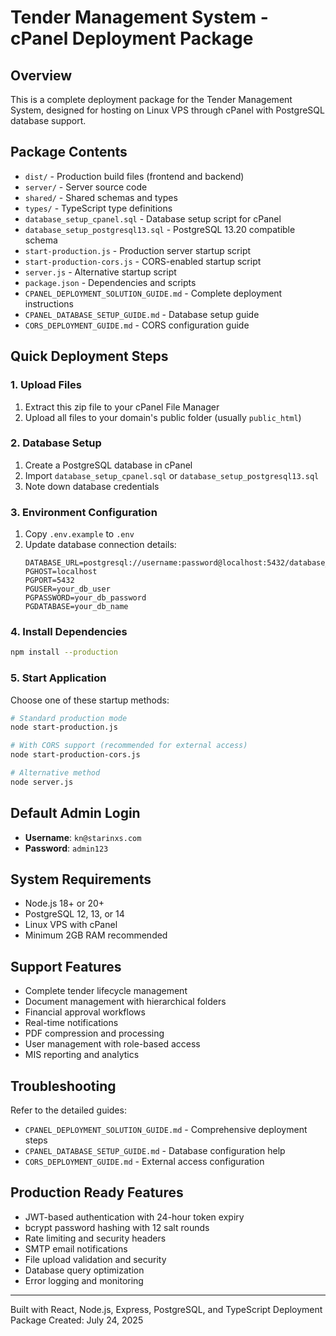 # Tender Management System - cPanel Deployment Package

## Overview
This is a complete deployment package for the Tender Management System, designed for hosting on Linux VPS through cPanel with PostgreSQL database support.

## Package Contents
- `dist/` - Production build files (frontend and backend)
- `server/` - Server source code
- `shared/` - Shared schemas and types
- `types/` - TypeScript type definitions
- `database_setup_cpanel.sql` - Database setup script for cPanel
- `database_setup_postgresql13.sql` - PostgreSQL 13.20 compatible schema
- `start-production.js` - Production server startup script
- `start-production-cors.js` - CORS-enabled startup script
- `server.js` - Alternative startup script
- `package.json` - Dependencies and scripts
- `CPANEL_DEPLOYMENT_SOLUTION_GUIDE.md` - Complete deployment instructions
- `CPANEL_DATABASE_SETUP_GUIDE.md` - Database setup guide
- `CORS_DEPLOYMENT_GUIDE.md` - CORS configuration guide

## Quick Deployment Steps

### 1. Upload Files
1. Extract this zip file to your cPanel File Manager
2. Upload all files to your domain's public folder (usually `public_html`)

### 2. Database Setup
1. Create a PostgreSQL database in cPanel
2. Import `database_setup_cpanel.sql` or `database_setup_postgresql13.sql`
3. Note down database credentials

### 3. Environment Configuration
1. Copy `.env.example` to `.env`
2. Update database connection details:
   ```
   DATABASE_URL=postgresql://username:password@localhost:5432/database_name
   PGHOST=localhost
   PGPORT=5432
   PGUSER=your_db_user
   PGPASSWORD=your_db_password
   PGDATABASE=your_db_name
   ```

### 4. Install Dependencies
```bash
npm install --production
```

### 5. Start Application
Choose one of these startup methods:
```bash
# Standard production mode
node start-production.js

# With CORS support (recommended for external access)
node start-production-cors.js

# Alternative method
node server.js
```

## Default Admin Login
- **Username**: `kn@starinxs.com`
- **Password**: `admin123`

## System Requirements
- Node.js 18+ or 20+
- PostgreSQL 12, 13, or 14
- Linux VPS with cPanel
- Minimum 2GB RAM recommended

## Support Features
- Complete tender lifecycle management
- Document management with hierarchical folders
- Financial approval workflows
- Real-time notifications
- PDF compression and processing
- User management with role-based access
- MIS reporting and analytics

## Troubleshooting
Refer to the detailed guides:
- `CPANEL_DEPLOYMENT_SOLUTION_GUIDE.md` - Comprehensive deployment steps
- `CPANEL_DATABASE_SETUP_GUIDE.md` - Database configuration help
- `CORS_DEPLOYMENT_GUIDE.md` - External access configuration

## Production Ready Features
- JWT-based authentication with 24-hour token expiry
- bcrypt password hashing with 12 salt rounds
- Rate limiting and security headers
- SMTP email notifications
- File upload validation and security
- Database query optimization
- Error logging and monitoring

---
Built with React, Node.js, Express, PostgreSQL, and TypeScript
Deployment Package Created: July 24, 2025